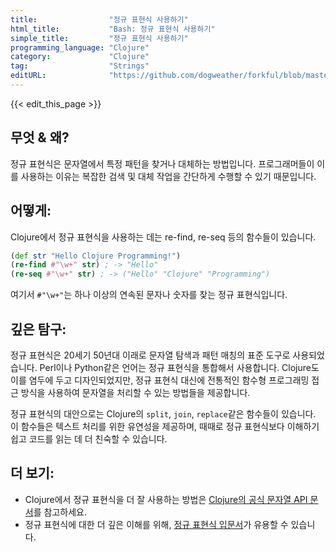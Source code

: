 ```yaml
---
title:                "정규 표현식 사용하기"
html_title:           "Bash: 정규 표현식 사용하기"
simple_title:         "정규 표현식 사용하기"
programming_language: "Clojure"
category:             "Clojure"
tag:                  "Strings"
editURL:              "https://github.com/dogweather/forkful/blob/master/content/ko/clojure/using-regular-expressions.md"
---
```


{{< edit_this_page >}}

## 무엇 & 왜?

정규 표현식은 문자열에서 특정 패턴을 찾거나 대체하는 방법입니다. 프로그래머들이 이를 사용하는 이유는 복잡한 검색 및 대체 작업을 간단하게 수행할 수 있기 때문입니다.

## 어떻게:

Clojure에서 정규 표현식을 사용하는 데는 re-find, re-seq 등의 함수들이 있습니다.

```Clojure
(def str "Hello Clojure Programming!") 
(re-find #"\w+" str) ; -> "Hello"
(re-seq #"\w+" str) ; -> ("Hello" "Clojure" "Programming")
```
여기서 `#"\w+"`는 하나 이상의 연속된 문자나 숫자를 찾는 정규 표현식입니다.

## 깊은 탐구:

정규 표현식은 20세기 50년대 이래로 문자열 탐색과 패턴 매칭의 표준 도구로 사용되었습니다. Perl이나 Python같은 언어는 정규 표현식을 통합해서 사용합니다. Clojure도 이를 염두에 두고 디자인되었지만, 정규 표현식 대신에 전통적인 함수형 프로그래밍 접근 방식을 사용하여 문자열을 처리할 수 있는 방법들을 제공합니다.

정규 표현식의 대안으로는 Clojure의 `split`, `join`, `replace`같은 함수들이 있습니다. 이 함수들은 텍스트 처리를 위한 유연성을 제공하며, 때때로 정규 표현식보다 이해하기 쉽고 코드를 읽는 데 더 친숙할 수 있습니다.

## 더 보기:

- Clojure에서 정규 표현식을 더 잘 사용하는 방법은 [Clojure의 공식 문자열 API 문서](https://clojure.github.io/clojure/clojure.string-api.html)를 참고하세요.
- 정규 표현식에 대한 더 깊은 이해를 위해, [정규 표현식 입문서](https://www.regular-expressions.info/tutorial.html)가 유용할 수 있습니다.